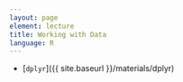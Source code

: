 ```yaml
---
layout: page
element: lecture
title: Working with Data
language: R
---
```


* [`dplyr`]({{ site.baseurl }}/materials/dplyr)


